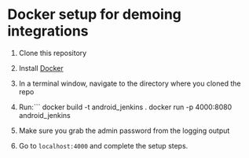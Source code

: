 # Docker setup for demoing integrations

1. Clone this repository
2. Install [Docker](https://www.docker.com/get-docker)
3. In a terminal window, navigate to the directory where you cloned the repo
4. Run:```
docker build -t android_jenkins .
docker run -p 4000:8080 android_jenkins

5. Make sure you grab the admin password from the logging output
6. Go to `localhost:4000` and complete the setup steps.

